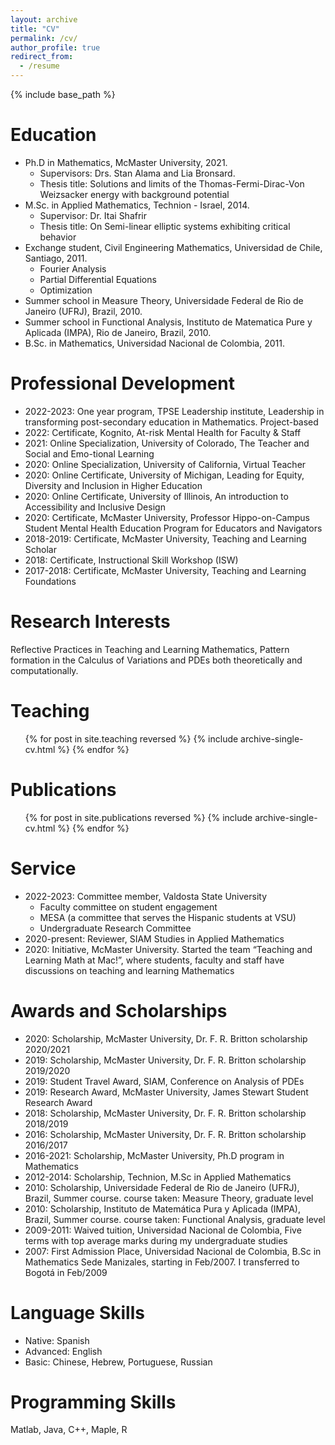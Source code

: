 ```yaml
---
layout: archive
title: "CV"
permalink: /cv/
author_profile: true
redirect_from:
  - /resume
---
```


{% include base_path %}

Education
======
* Ph.D in Mathematics, McMaster University, 2021. 
	* Supervisors: Drs. Stan Alama and Lia Bronsard.
	* Thesis title: Solutions and limits of the Thomas-Fermi-Dirac-Von Weizsacker energy with background potential
* M.Sc. in Applied Mathematics, Technion - Israel, 2014. 
	* Supervisor: Dr. Itai Shafrir
	* Thesis title: On Semi-linear elliptic systems exhibiting critical behavior
* Exchange student, Civil Engineering Mathematics, Universidad de Chile, Santiago, 2011.
	* Fourier Analysis
	* Partial Differential Equations
	* Optimization
* Summer school in Measure Theory, Universidade Federal de Rio de Janeiro (UFRJ), Brazil, 2010.
* Summer school in Functional Analysis, Instituto de Matematica Pure y Aplicada (IMPA), Rio de Janeiro, Brazil, 2010.
* B.Sc. in Mathematics, Universidad Nacional de Colombia, 2011.

Professional Development
======
* 2022-2023: One year program, TPSE Leadership institute, Leadership in transforming post-secondary education in Mathematics. Project-based
* 2022: Certificate, Kognito, At-risk Mental Health for Faculty & Staff
* 2021: Online Specialization, University of Colorado, The Teacher and Social and Emo-tional Learning
* 2020: Online Specialization, University of California, Virtual Teacher
* 2020: Online Certificate, University of Michigan, Leading for Equity, Diversity and
Inclusion in Higher Education
* 2020: Online Certificate, University of Illinois, An introduction to Accessibility and Inclusive Design
* 2020: Certificate, McMaster University, Professor Hippo-on-Campus Student Mental
Health Education Program for Educators and Navigators
* 2018-2019:  Certificate, McMaster University, Teaching and Learning Scholar
* 2018:  Certificate, Instructional Skill Workshop (ISW)
* 2017-2018: Certificate, McMaster University, Teaching and Learning Foundations

Research Interests
======
Reflective Practices in Teaching and Learning Mathematics, Pattern formation in the Calculus of Variations and PDEs both theoretically and computationally.

Teaching
======
  <ul>{% for post in site.teaching reversed %}
    {% include archive-single-cv.html %}
  {% endfor %}</ul>


Publications
======
  <ul>{% for post in site.publications reversed %}
    {% include archive-single-cv.html %}
  {% endfor %}</ul>
  
Service 
======

* 2022-2023:  Committee member, Valdosta State University
	* Faculty committee on student engagement
	* MESA (a committee that serves the Hispanic students at VSU)
	* Undergraduate Research Committee
* 2020-present:   Reviewer, SIAM Studies in Applied Mathematics
* 2020: Initiative, McMaster University.  Started the team “Teaching and Learning Math at Mac!”, where students, faculty and staff have discussions on teaching and learning Mathematics

Awards and Scholarships
======
* 2020: Scholarship, McMaster University, Dr. F. R. Britton scholarship 2020/2021
* 2019: Scholarship, McMaster University, Dr. F. R. Britton scholarship 2019/2020
* 2019: Student Travel Award, SIAM, Conference on Analysis of PDEs
* 2019: Research Award, McMaster University, James Stewart Student Research Award
* 2018: Scholarship, McMaster University, Dr. F. R. Britton scholarship 2018/2019
* 2016: Scholarship, McMaster University, Dr. F. R. Britton scholarship 2016/2017
* 2016-2021: Scholarship, McMaster University, Ph.D program in Mathematics
* 2012-2014: Scholarship, Technion, M.Sc in Applied Mathematics
* 2010: Scholarship, Universidade Federal de Rio de Janeiro (UFRJ), Brazil, Summer course. course taken: Measure Theory, graduate level
* 2010: Scholarship, Instituto de Matemática Pura y Aplicada (IMPA), Brazil, Summer
course. course taken: Functional Analysis, graduate level
* 2009-2011: Waived tuition, Universidad Nacional de Colombia, Five terms with top average marks during my undergraduate studies
* 2007: First Admission Place, Universidad Nacional de Colombia, B.Sc in Mathematics
Sede Manizales, starting in Feb/2007. I transferred to Bogotá in Feb/2009

Language Skills
======
* Native: Spanish
* Advanced: English
* Basic: Chinese, Hebrew, Portuguese, Russian


Programming Skills
======
Matlab, Java, C++, Maple, R
